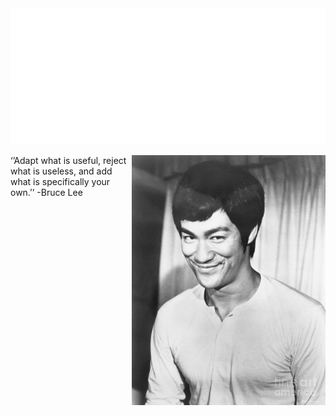 <img src="https://github.com/kkbbmrl/kkbbmrl/blob/main/hadilism.svg" alt="Hey I'm Bachir zekhnine "/>
<div class="ketba">
    <img align="right" height="400" src="https://github.com/kkbbmrl/kkbbmrl/blob/main/bruce%20lee.jpg" alt="bachir" />
    <p>‘’Adapt what is useful, reject what is useless, and add what is specifically your own.’’ -Bruce Lee</p>
</div>
